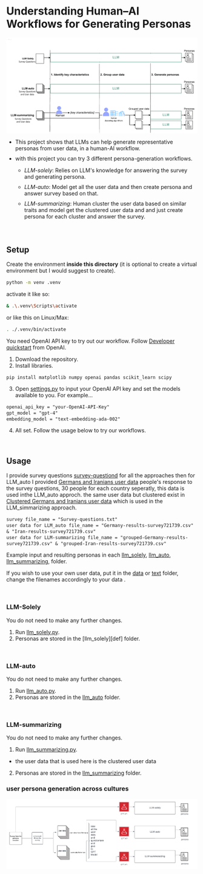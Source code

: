 # Understanding Human–AI Workflows for Generating Personas

<img src="figures/workflow2.png" alt="Three persona-generation workflows that were used in this project." sizes=100% style="vertical-align:top">

<ul style="margin-bottom: 20px;">
  <li style="margin-bottom: 10px;">This project shows that LLMs can help generate representative personas from user data, in a human-AI workflow.</li>
  <li style="margin-bottom: 10px;">with this project you can try 3 different persona-generation workflows.</li>
  <ul>
    <li style="margin-bottom: 10px;"><i>LLM-solely</i>: Relies on LLM's knowledge for answering the survey and generating persona.</li>
    <li style="margin-bottom: 10px;"><i>LLM-auto</i>: Model get all the user data and then create persona and answer survey based on that.</li>
    <li style="margin-bottom: 10px;"><i>LLM-summarizing</i>: Human cluster the user data based on similar traits and model get the clustered user data and and just create persona for each cluster and answer the survey.</li> 
  </ul>
</ul>

<br>

## Setup

Create the environment **inside this directory** (it is optional to create a virtual environment but I would suggest to create).

```sh
python -m venv .venv
```

activate it like so:

```sh
& .\.venv\Scripts\activate
```

or like this on Linux/Max:

```sh
. ./.venv/bin/activate
```
You need OpenAI API key to try out our workflow. Follow [Developer quickstart](https://platform.openai.com/docs/quickstart) from OpenAI.

1. Download the repository.
2. Install libraries.
```
pip install matplotlib numpy openai pandas scikit_learn scipy
```
3. Open [settings.py](./settings.py) to input your OpenAI API key and set the models available to you. For example...
```
openai_api_key = "your-OpenAI-API-Key"
gpt_model = "gpt-4"
embedding_model = "text-embedding-ada-002"
```
4. All set. Follow the usage below to try our workflows.

<br>

## Usage
I provide survey questions [survey-questiond](./data/Survey-questions.txt) for all the approaches
then for LLM_auto I provided [Germans and Iranians user data](./data) people's response to the survey questions, 30 people for each country seperatly, this data is used inthe LLM_auto approch.
the same user data but clustered exist in [Clustered Germans and Iranians user data](./llm_summarizing/exploration) which is used in the LLM_simmarizing approach.
```
survey file_name = "Survey-questions.txt"
user data for LLM_auto file_name = "Germany-results-survey721739.csv" & "Iran-results-survey721739.csv"
user data for LLM-summarizing file_name = "grouped-Germany-results-survey721739.csv" & "grouped-Iran-results-survey721739.csv"

```
Example input and resulting personas in each [llm_solely](./llm_solely), [llm_auto](./llm_auto), [llm_summarizing](./llm_summarizing), folder.

If you wish to use your own user data, put it in the [data](./data) or [text](llm_summarizing/exploration) folder, change the filenames accordingly to your data .

<br>

### LLM-Solely
You do not need to make any further changes. 
1. Run [llm_solely.py](./llm_solely.py).
2. Personas are stored in the [llm_solely][def] folder.

<br>

### LLM-auto
You do not need to make any further changes. 
1. Run [llm_auto.py](./llm_auto.py).
2. Personas are stored in the [llm_auto](./llm_auto) folder.

<br>

### LLM-summarizing 
You do not need to make any further changes. 
1. Run [llm_summarizing.py](./llm_summarizing.py).
* the user data that is used here is the clustered user data 
2. Personas are stored in the [llm_summarizing](./llm_summarizing) folder.

### user persona generation across cultures 

<img src="figures/workflow1.png" alt="Three persona-generation workflows that were used in this project." sizes=100% style="vertical-align:top">
